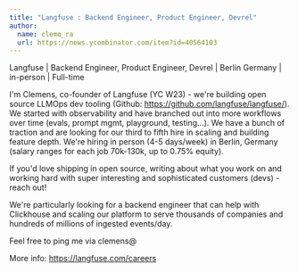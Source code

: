 ```yaml
---
title: "Langfuse : Backend Engineer, Product Engineer, Devrel"
author:
  name: clemo_ra
  url: https://news.ycombinator.com/item?id=40564103
---
```

Langfuse | Backend Engineer, Product Engineer, Devrel | Berlin Germany | in-person | Full-time

I&#x27;m Clemens, co-founder of Langfuse (YC W23) - we&#x27;re building open source LLMOps dev tooling (Github: <a href="https:&#x2F;&#x2F;github.com&#x2F;langfuse&#x2F;langfuse&#x2F;">https:&#x2F;&#x2F;github.com&#x2F;langfuse&#x2F;langfuse&#x2F;</a>). We started with observability and have branched out into more workflows over time (evals, prompt mgmt, playground, testing...). 
We have a bunch of traction and are looking for our third to fifth hire in scaling and building feature depth. We&#x27;re hiring in person (4-5 days&#x2F;week) in Berlin, Germany (salary ranges for each job 70k-130k, up to 0.75% equity).

If you&#x27;d love shipping in open source, writing about what you work on and working hard with super interesting and sophisticated customers (devs) - reach out!

We&#x27;re particularly looking for a backend engineer that can help with Clickhouse and scaling our platform to serve thousands of companies and hundreds of millions of ingested events&#x2F;day.

Feel free to ping me via clemens@

More info: <a href="https:&#x2F;&#x2F;langfuse.com&#x2F;careers">https:&#x2F;&#x2F;langfuse.com&#x2F;careers</a>
